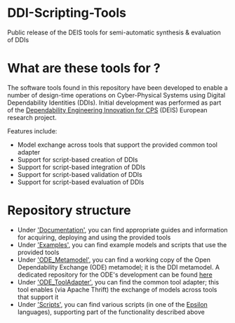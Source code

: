 # DDI-Scripting-Tools
Public release of the DEIS tools for semi-automatic synthesis &amp; evaluation of DDIs

What are these tools for ?
==========================

The software tools found in this repository have been developed to enable a number of design-time operations on Cyber-Physical Systems using Digital Dependability Identities (DDIs). Initial development was performed as part of the [Dependability Engineering Innovation for CPS](http://www.deis-project.eu/) (DEIS) European research project.

Features include:
* Model exchange across tools that support the provided common tool adapter
* Support for script-based creation of DDIs
* Support for script-based integration of DDIs
* Support for script-based validation of DDIs
* Support for script-based evaluation of DDIs

Repository structure
====================
* Under ['Documentation'](https://github.com/DEIS-Project-EU/DDI-Scripting-Tools/tree/documentation_01/Documentation), you can find appropriate guides and information for acquiring, deploying and using the provided tools
* Under ['Examples'](https://github.com/DEIS-Project-EU/DDI-Scripting-Tools/tree/documentation_01/Examples), you can find example models and scripts that use the provided tools
* Under ['ODE_Metamodel'](https://github.com/DEIS-Project-EU/DDI-Scripting-Tools/tree/documentation_01/ODE_Metamodel), you can find a working copy of the Open Dependability Exchange (ODE) metamodel; it is the DDI metamodel. A dedicated repository for the ODE's development can be found [here](https://github.com/DEIS-Project-EU/ODEv2)
* Under ['ODE_ToolAdapter'](https://github.com/DEIS-Project-EU/DDI-Scripting-Tools/tree/documentation_01/ODE_Tooladapter), you can find the common tool adapter; this tool enables (via Apache Thrift) the exchange of models across tools that support it
* Under ['Scripts'](https://github.com/DEIS-Project-EU/DDI-Scripting-Tools/tree/documentation_01/Scripts), you can find various scripts (in one of the [Epsilon](https://www.eclipse.org/epsilon/) languages), supporting part of the functionality described above

